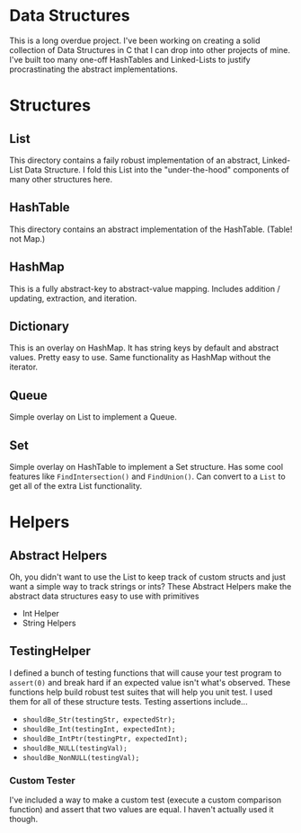# Data Structures
This is a long overdue project. I've been working on creating a solid collection of Data Structures in C that I can drop into other projects of mine. I've built too many one-off HashTables and Linked-Lists to justify procrastinating the abstract implementations.

# Structures

## List
This directory contains a faily robust implementation of an abstract, Linked-List Data Structure. I fold this List into the "under-the-hood" components of many other structures here.

## HashTable
This directory contains an abstract implementation of the HashTable. (Table! not Map.)

## HashMap
This is a fully abstract-key to abstract-value mapping. Includes addition / updating, extraction, and iteration.

## Dictionary
This is an overlay on HashMap. It has string keys by default and abstract values. Pretty easy to use. Same functionality as HashMap without the iterator.

## Queue
Simple overlay on List to implement a Queue.

## Set
Simple overlay on HashTable to implement a Set structure. Has some cool features like `FindIntersection()` and `FindUnion()`. Can convert to a `List` to get all of the extra List functionality.

# Helpers
## Abstract Helpers
Oh, you didn't want to use the List to keep track of custom structs and just want a simple way to track strings or ints? These Abstract Helpers make the abstract data structures easy to use with primitives
* Int Helper
* String Helpers

## TestingHelper
I defined a bunch of testing functions that will cause your test program to `assert(0)` and break hard if an expected value isn't what's observed. These functions help build robust test suites that will help you unit test. I used them for all of these structure tests. Testing assertions include...
* `shouldBe_Str(testingStr, expectedStr);`
* `shouldBe_Int(testingInt, expectedInt);`
* `shouldBe_IntPtr(testingPtr, expectedInt);`
* `shouldBe_NULL(testingVal);`
* `shouldBe_NonNULL(testingVal);`

### Custom Tester
I've included a way to make a custom test (execute a custom comparison function) and assert that two values are equal. I haven't actually used it though.

